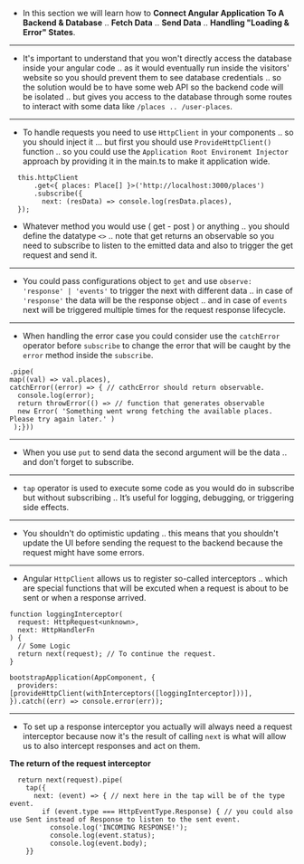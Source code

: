 - In this section we will learn how to **Connect Angular Application To A Backend & Database** .. **Fetch Data** .. **Send Data** .. **Handling "Loading & Error" States**.
***
- It's important to understand that you won't directly access the database inside your angular code .. as it would eventually run inside the visitors' website so you should prevent them to see database credentials .. so the solution would be to have some web API so the backend code will be isolated .. but gives you access to the database through some routes to interact with some data like `/places .. /user-places`.
***
- To handle requests you need to use `HttpClient` in your components .. so you should inject it ... but first you should use `ProvideHttpClient()` function .. so you could use the `Application Root Environemt Injector` approach by providing it in the main.ts to make it application wide.

```TS
  this.httpClient
      .get<{ places: Place[] }>('http://localhost:3000/places')
      .subscribe({
        next: (resData) => console.log(resData.places),
  }); 

```

- Whatever method you would use ( get - post ) or anything .. you should define the datatype `<>` .. note that get returns an observable so you need to subscribe to listen to the emitted data and also to trigger the get request and send it.
***
- You could pass configurations object to `get` and use `observe: 'response' | 'events'` to trigger the next with different data .. in case of `'response'` the data will be the response object .. and in case of `events` next will be triggered multiple times for the request response lifecycle.
***
- When handling the error case you could consider use the `catchError` operator before `subscribe` to change the error that will be caught by the `error` method inside the `subscribe`.

```TS
.pipe(
map((val) => val.places),
catchError((error) => { // cathcError should return observable.
  console.log(error);
  return throwError(() => // function that generates observable
  new Error( 'Something went wrong fetching the available places. Please try again later.' )
 );})) 
```
***
- When you use `put` to send data the second argument will be the data .. and don't forget to subscribe.
***
- `tap` operator is used to execute some code as you would do in subscribe but without subscribing .. It’s useful for logging, debugging, or triggering side effects.
***
- You shouldn't do optimistic updating .. this means that you shouldn't update the UI before sending the request to the backend because the request might have some errors.
***
- Angular `HttpClient` allows us to register so-called interceptors .. which are special functions that will be excuted when a request is about to be sent or when a response arrived.

```TS
function loggingInterceptor(
  request: HttpRequest<unknown>,
  next: HttpHandlerFn
) {
  // Some Logic
  return next(request); // To continue the request.
}

bootstrapApplication(AppComponent, {
  providers: [provideHttpClient(withInterceptors([loggingInterceptor]))],
}).catch((err) => console.error(err));
```
***
- To set up a response interceptor you actually will always need a request interceptor because now it's the result of calling `next` is what will allow us to also intercept responses and act on them.

 **The return of the request interceptor**

```TS
  return next(request).pipe(
    tap({
      next: (event) => { // next here in the tap will be of the type event.
        if (event.type === HttpEventType.Response) { // you could also use Sent instead of Response to listen to the sent event.
          console.log('INCOMING RESPONSE!');
          console.log(event.status);
          console.log(event.body);
	}}
```
  
